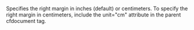 Specifies the right margin in inches (default) or
centimeters. To specify the right margin in centimeters,
include the unit="cm" attribute in the parent cfdocument
tag.